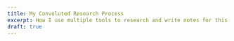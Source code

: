 ```yaml
---
title: My Convoluted Research Process
excerpt: How I use multiple tools to research and write notes for this blog
draft: true
---
```

